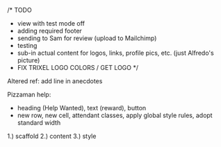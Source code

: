 /* TODO
- view with test mode off
- adding required footer
- sending to Sam for review (upload to Mailchimp)
- testing
- sub-in actual content for logos, links, profile pics, etc. (just Alfredo's picture)
- FIX TRIXEL LOGO COLORS / GET LOGO
*/

<!-- https://litmus.com/blog/the-tyranny-of-tables-why-web-and-email-design-are-so-different
http://flcarneiro.com/ -->

Altered ref: add line in anecdotes

Pizzaman help:

- heading (Help Wanted), text (reward), button
- new row, new cell, attendant classes, apply global style rules, adopt standard width

1.) scaffold
2.) content
3.) style
